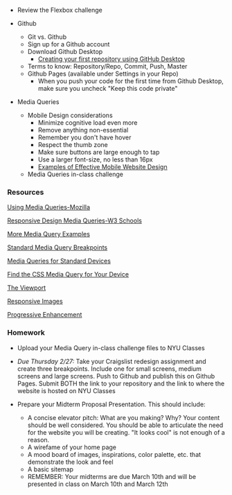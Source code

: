 * Review the Flexbox challenge

* Github
    * Git vs. Github
    * Sign up for a Github account
    * Download Github Desktop
        * [Creating your first repository using GitHub Desktop](https://help.github.com/en/desktop/getting-started-with-github-desktop/creating-your-first-repository-using-github-desktop)
    * Terms to know: Repository/Repo, Commit, Push, Master
    * Github Pages (available under Settings in your Repo)
        * When you push your code for the first time from Github Desktop, make sure you uncheck "Keep this code private"

* Media Queries
    * Mobile Design considerations
        * Minimize cognitive load even more
        * Remove anything non-essential
        * Remember you don't have hover
        * Respect the thumb zone
        * Make sure buttons are large enough to tap
        * Use a larger font-size, no less than 16px
        * [Examples of Effective Mobile Website Design](https://www.impactbnd.com/examples-of-effective-mobile-website-design)
    * Media Queries in-class challenge

### Resources

[Using Media Queries-Mozilla](https://developer.mozilla.org/en-US/docs/Web/CSS/Media_Queries/Using_media_queries)

[Responsive Design Media Queries-W3 Schools](https://www.w3schools.com/css/css_rwd_mediaqueries.asp)

[More Media Query Examples](https://www.w3schools.com/css/css3_mediaqueries_ex.asp)

[Standard Media Query Breakpoints](https://teamtreehouse.com/community/are-there-standard-media-query-break-points)

[Media Queries for Standard Devices](https://css-tricks.com/snippets/css/media-queries-for-standard-devices/)

[Find the CSS Media Query for Your Device](http://cssmediaqueries.com/)

[The Viewport](https://www.w3schools.com/css/css_rwd_viewport.asp)

[Responsive Images](https://developer.mozilla.org/en-US/docs/Learn/HTML/Multimedia_and_embedding/Responsive_images)

[Progressive Enhancement](https://www.smashingmagazine.com/2009/04/progressive-enhancement-what-it-is-and-how-to-use-it/)

### Homework

* Upload your Media Query in-class challenge files to NYU Classes

* *Due Thursday 2/27:* Take your Craigslist redesign assignment and create three breakpoints. Include one for small screens, medium screens and large screens. Push to Github and publish this on Github Pages. Submit BOTH the link to your repository and the link to where the website is hosted on NYU Classes

* Prepare your Midterm Proposal Presentation. This should include:
     * A concise elevator pitch: What are you making? Why? Your content should be well considered. You should be able to articulate the need for the website you will be creating. "It looks cool" is not enough of a reason.
    * A wirefame of your home page
    * A mood board of images, inspirations, color palette, etc. that demonstrate the look and feel
    * A basic sitemap
    * REMEMBER: Your midterms are due March 10th and will be presented in class on March 10th and March 12th